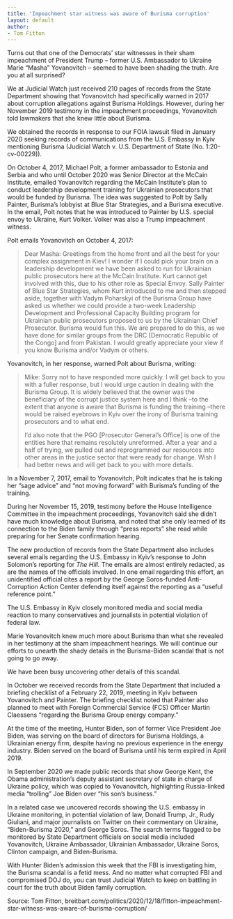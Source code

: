 ```yaml
---
title: 'Impeachment star witness was aware of Burisma corruption'
layout: default
author:
- Tom Fitton
---
```


Turns out that one of the Democrats’ star witnesses in their sham impeachment of President Trump – former U.S. Ambassador to Ukraine Marie “Masha” Yovanovitch – seemed to have been shading the truth. Are you at all surprised?

We at Judicial Watch just received 210 pages of records from the State Department showing that Yovanovitch had specifically warned in 2017 about corruption allegations against Burisma Holdings. However, during her November 2019 testimony in the impeachment proceedings, Yovanovitch told lawmakers that she knew little about Burisma.

We obtained the records in response to our FOIA lawsuit filed in January 2020 seeking records of communications from the U.S. Embassy in Kyiv mentioning Burisma (Judicial Watch v. U.S. Department of State (No. 1:20-cv-00229)).

On October 4, 2017, Michael Polt, a former ambassador to Estonia and Serbia and who until October 2020 was Senior Director at the McCain Institute, emailed Yovanovitch regarding the McCain Institute’s plan to conduct leadership development training for Ukrainian prosecutors that would be funded by Burisma. The idea was suggested to Polt by Sally Painter, Burisma’s lobbyist at Blue Star Strategies, and a Burisma executive. In the email, Polt notes that he was introduced to Painter by U.S. special envoy to Ukraine, Kurt Volker. Volker was also a Trump impeachment witness.

Polt emails Yovanovitch on October 4, 2017:

> Dear Masha: Greetings from the home front and all the best for your complex assignment in Kiev! I wonder if I could pick your brain on a leadership development we have been asked to run for Ukrainian public prosecutors here at the McCain Institute. Kurt cannot get involved with this, due to his other role as Special Envoy. Sally Painter of Blue Star Strategies, whom Kurt introduced to me and then stepped aside, together with Vadym Poharskyi of the Burisma Group have asked us whether we could provide a two-week Leadership Development and Professional Capacity Building program for Ukrainian public prosecutors proposed to us by the Ukrainian Chief Prosecutor. Burisma would fun this. We are prepared to do this, as we have done for similar groups from the DRC [Democratic Republic of the Congo] and from Pakistan. I would greatly appreciate your view if you know Burisma and/or Vadym or others.

Yovanovitch, in her response, warned Polt about Burisma, writing:

> Mike: Sorry not to have responded more quickly. I will get back to you with a fuller response, but I would urge caution in dealing with the Burisma Group. It is widely believed that the owner was the beneficiary of the corrupt justice system here and I think –to the extent that anyone is aware that Burisma is funding the training –there would be raised eyebrows in Kyiv over the irony of Burisma training prosecutors and to what end.
>
> I’d also note that the PGO [Prosecutor General’s Office] is one of the entities here that remains resolutely unreformed. After a year and a half of trying, we pulled out and reprogrammed our resources into other areas in the justice sector that were ready for change. Wish I had better news and will get back to you with more details.

In a November 7, 2017, email to Yovanovitch, Polt indicates that he is taking her “sage advice” and “not moving forward” with Burisma’s funding of the training.

During her November 15, 2019, testimony before the House Intelligence Committee in the impeachment proceedings, Yovanovitch said she didn’t have much knowledge about Burisma, and noted that she only learned of its connection to the Biden family through “press reports” she read while preparing for her Senate confirmation hearing.

The new production of records from the State Department also includes several emails regarding the U.S. Embassy in Kyiv’s response to John Solomon’s reporting for *The Hill.* The emails are almost entirely redacted, as are the names of the officials involved. In one email regarding this effort, an unidentified official cites a report by the George Soros-funded Anti-Corruption Action Center defending itself against the reporting as a “useful reference point.”

The U.S. Embassy in Kyiv closely monitored media and social media reaction to many conservatives and journalists in potential violation of federal law.

Marie Yovanovitch knew much more about Burisma than what she revealed in her testimony at the sham impeachment hearings. We will continue our efforts to unearth the shady details in the Burisma-Biden scandal that is not going to go away.

We have been busy uncovering other details of this scandal.

In October we received records from the State Department that included a briefing checklist of a February 22, 2019, meeting in Kyiv between Yovanovitch and Painter. The briefing checklist noted that Painter also planned to meet with Foreign Commercial Service (FCS) Officer Martin Claessens “regarding the Burisma Group energy company.”

At the time of the meeting, Hunter Biden, son of former Vice President Joe Biden, was serving on the board of directors for Burisma Holdings, a Ukrainian energy firm, despite having no previous experience in the energy industry. Biden served on the board of Burisma until his term expired in April 2019.

In September 2020 we made public records that show George Kent, the Obama administration’s deputy assistant secretary of state in charge of Ukraine policy, which was copied to Yovanovitch, highlighting Russia-linked media “trolling” Joe Biden over “his son’s business.”

In a related case we uncovered records showing the U.S. embassy in Ukraine monitoring, in potential violation of law, Donald Trump, Jr., Rudy Giuliani, and major journalists on Twitter on their commentary on Ukraine, “Biden-Burisma 2020,” and George Soros. The search terms flagged to be monitored by State Department officials on social media included Yovanovitch, Ukraine Ambassador, Ukrainian Ambassador, Ukraine Soros, Clinton campaign, and Biden-Burisma.

With Hunter Biden’s admission this week that the FBI is investigating him, the Burisma scandal is a fetid mess. And no matter what corrupted FBI and compromised DOJ do, you can trust Judicial Watch to keep on battling in court for the truth about Biden family corruption.

Source: Tom Fitton, breitbart.com/politics/2020/12/18/fitton-impeachment-star-witness-was-aware-of-burisma-corruption/
